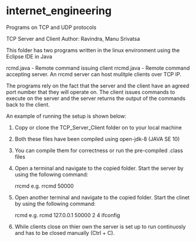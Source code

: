 # internet_engineering
Programs on TCP and UDP protocols

TCP Server and Client
Author: Ravindra, Manu Srivatsa

This folder has two programs written in the linux environment using  the Eclipse IDE in Java

rcmd.java - Remote command issuing client
rrcmd.java - Remote command accepting server. An rrcmd server can host mulitple clients over TCP IP. 

The programs rely on the fact that the server and the client have an agreed port number that they will operate on.
The client issues commands to execute on the server and the server returns the output of the commands back to the client. 

An example of running the setup is shown below:

1. Copy or clone the TCP_Server_Client folder on to your local machine
2. Both these files have been compiled using open-jdk-8 (JAVA SE 10)
3. You can compile them for correctness or run the pre-compiled .class files
4. Open a terminal and navigate to the copied folder. Start the server by using the following command:

   rrcmd <portnumber>
   e.g. rrcmd 50000

5. Open another terminal and navigate to the copied folder. Start the clinet by using the following command:

   rcmd <ipaddressOfServer> <portnumber> <numberOfTimesToExecuteCommand> <TimeDelayInSecondsRuns> <command>
   e.g. rcmd 127.0.0.1 50000 2 4 ifconfig

6. While clients close on thier own the server is set up to run continuosly and has to be closed manually (Ctrl + C).
